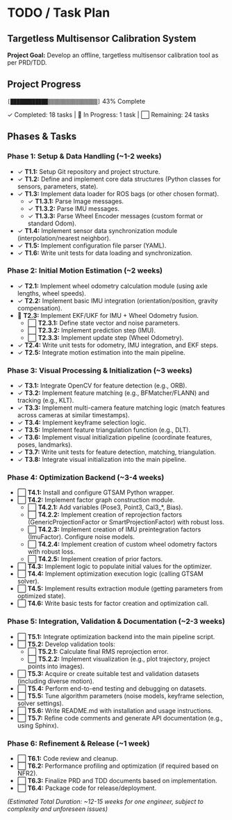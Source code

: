 # TODO / Task Plan
## Targetless Multisensor Calibration System

**Project Goal:** Develop an offline, targetless multisensor calibration tool as per PRD/TDD.

## Project Progress

`[████████████▒▒▒▒▒▒▒▒▒▒▒▒▒▒▒▒]` 43% Complete

✓ Completed: 18 tasks | 🔄 In Progress: 1 task | ⬜ Remaining: 24 tasks

## Phases & Tasks

### Phase 1: Setup & Data Handling (~1-2 weeks)

- ✓ **T1.1:** Setup Git repository and project structure.
- ✓ **T1.2:** Define and implement core data structures (Python classes for sensors, parameters, state).
- ✓ **T1.3:** Implement data loader for ROS bags (or other chosen format).
  - ✓ **T1.3.1:** Parse Image messages.
  - ✓ **T1.3.2:** Parse IMU messages.
  - ✓ **T1.3.3:** Parse Wheel Encoder messages (custom format or standard Odom).
- ✓ **T1.4:** Implement sensor data synchronization module (interpolation/nearest neighbor).
- ✓ **T1.5:** Implement configuration file parser (YAML).
- ✓ **T1.6:** Write unit tests for data loading and synchronization.

### Phase 2: Initial Motion Estimation (~2 weeks)

- ✓ **T2.1:** Implement wheel odometry calculation module (using axle lengths, wheel speeds).
- ✓ **T2.2:** Implement basic IMU integration (orientation/position, gravity compensation).
- 🔄 **T2.3:** Implement EKF/UKF for IMU + Wheel Odometry fusion.
  - ⬜ **T2.3.1:** Define state vector and noise parameters.
  - ⬜ **T2.3.2:** Implement prediction step (IMU).
  - ⬜ **T2.3.3:** Implement update step (Wheel Odometry).
- ✓ **T2.4:** Write unit tests for odometry, IMU integration, and EKF steps.
- ✓ **T2.5:** Integrate motion estimation into the main pipeline.

### Phase 3: Visual Processing & Initialization (~3 weeks)

- ✓ **T3.1:** Integrate OpenCV for feature detection (e.g., ORB).
- ✓ **T3.2:** Implement feature matching (e.g., BFMatcher/FLANN) and tracking (e.g., KLT).
- ✓ **T3.3:** Implement multi-camera feature matching logic (match features across cameras at similar timestamps).
- ✓ **T3.4:** Implement keyframe selection logic.
- ✓ **T3.5:** Implement feature triangulation function (e.g., DLT).
- ✓ **T3.6:** Implement visual initialization pipeline (coordinate features, poses, landmarks).
- ✓ **T3.7:** Write unit tests for feature detection, matching, triangulation.
- ✓ **T3.8:** Integrate visual initialization into the main pipeline.

### Phase 4: Optimization Backend (~3-4 weeks)

- ⬜ **T4.1:** Install and configure GTSAM Python wrapper.
- ⬜ **T4.2:** Implement factor graph construction module.
  - ⬜ **T4.2.1:** Add variables (Pose3, Point3, Cal3_*, Bias).
  - ⬜ **T4.2.2:** Implement creation of reprojection factors (GenericProjectionFactor or SmartProjectionFactor) with robust loss.
  - ⬜ **T4.2.3:** Implement creation of IMU preintegration factors (ImuFactor). Configure noise models.
  - ⬜ **T4.2.4:** Implement creation of custom wheel odometry factors with robust loss.
  - ⬜ **T4.2.5:** Implement creation of prior factors.
- ⬜ **T4.3:** Implement logic to populate initial values for the optimizer.
- ⬜ **T4.4:** Implement optimization execution logic (calling GTSAM solver).
- ⬜ **T4.5:** Implement results extraction module (getting parameters from optimized state).
- ⬜ **T4.6:** Write basic tests for factor creation and optimization call.

### Phase 5: Integration, Validation & Documentation (~2-3 weeks)

- ⬜ **T5.1:** Integrate optimization backend into the main pipeline script.
- ⬜ **T5.2:** Develop validation tools:
  - ⬜ **T5.2.1:** Calculate final RMS reprojection error.
  - ⬜ **T5.2.2:** Implement visualization (e.g., plot trajectory, project points into images).
- ⬜ **T5.3:** Acquire or create suitable test and validation datasets (including diverse motion).
- ⬜ **T5.4:** Perform end-to-end testing and debugging on datasets.
- ⬜ **T5.5:** Tune algorithm parameters (noise models, keyframe selection, solver settings).
- ⬜ **T5.6:** Write README.md with installation and usage instructions.
- ⬜ **T5.7:** Refine code comments and generate API documentation (e.g., using Sphinx).

### Phase 6: Refinement & Release (~1 week)

- ⬜ **T6.1:** Code review and cleanup.
- ⬜ **T6.2:** Performance profiling and optimization (if required based on NFR2).
- ⬜ **T6.3:** Finalize PRD and TDD documents based on implementation.
- ⬜ **T6.4:** Package code for release/deployment.

*(Estimated Total Duration: ~12-15 weeks for one engineer, subject to complexity and unforeseen issues)*
